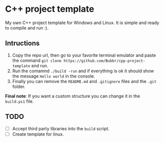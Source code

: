 # C++ project template
My own C++ project template for Windows and Linux. It is simple and ready to compile and run :).

## Intructions
1. Copy the repo url, then go to your favorite terminal emulator and paste the command `git clone https://github.com/Bubbr/cpp-project-template` and run.
2. Run the comamnd `./build -run` and if everything is ok it should show the message `Hello world` in the console.
3. Finally you can remove the `README.md` and `.gitignore` files and the `.git` folder.

**Final note**: If you want a custom structure you can change it in the `build.ps1` file.

## TODO
- [ ] Accept third party libraries into the `build` script.
- [ ] Create template for linux.